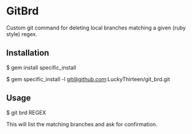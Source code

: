 # GitBrd

Custom git command for deleting local branches matching a given (ruby style) regex.

## Installation


  $ gem install specific_install

  $ gem specific_install -l git@github.com:LuckyThirteen/git_brd.git

## Usage

  $ git brd REGEX

  This will list the matching branches and ask for confirmation.